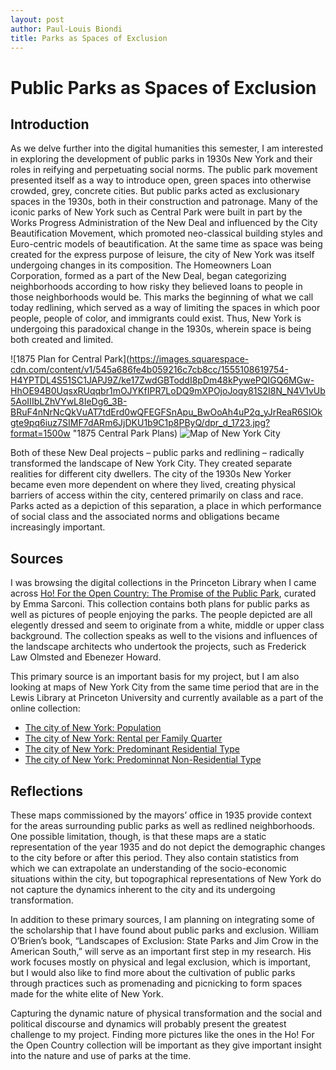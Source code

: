 ```yaml
---
layout: post
author: Paul-Louis Biondi
title: Parks as Spaces of Exclusion
---
```


# Public Parks as Spaces of Exclusion

## Introduction
As we delve further into the digital humanities this semester, I am interested in exploring the development of public parks in 1930s New York and their roles in reifying and perpetuating social norms. The public park movement presented itself as a way to introduce open, green spaces into otherwise crowded, grey, concrete cities. But public parks acted as exclusionary spaces in the 1930s, both in their construction and patronage. Many of the iconic parks of New York such as Central Park were built in part by the Works Progress Administration of the New Deal and influenced by the City Beautification Movement, which promoted neo-classical building styles and Euro-centric models of beautification. At the same time as space was being created for the express purpose of leisure, the city of New York was itself undergoing changes in its composition. The Homeowners Loan Corporation, formed as a part of the New Deal, began categorizing neighborhoods according to how risky they believed loans to people in those neighborhoods would be. This marks the beginning of what we call today redlining, which served as a way of limiting the spaces in which poor people, people of color, and immigrants could exist. Thus, New York is undergoing this paradoxical change in the 1930s, wherein space is being both created and limited.

![1875 Plan for Central Park](https://images.squarespace-cdn.com/content/v1/545a686fe4b059216c7cb8cc/1555108619754-H4YPTDL4S51SC1JAPJ9Z/ke17ZwdGBToddI8pDm48kPywePQIGQ6MGw-HhOE94B0UqsxRUqqbr1mOJYKfIPR7LoDQ9mXPOjoJoqy81S2I8N_N4V1vUb5AoIIIbLZhVYwL8IeDg6_3B-BRuF4nNrNcQkVuAT7tdErd0wQFEGFSnApu_BwOoAh4uP2q_yJrReaR6SIOkgte9pq6iuz7SIMF7dARm6JjDKU1b9C1p8PByQ/dpr_d_1723.jpg?format=1500w "1875 Central Park Plans)
![Map of New York City](https://images.squarespace-cdn.com/content/v1/57c5a333e58c625a7e36a989/1591637992896-3VOP8RO1MNLQM5UO96SP/ke17ZwdGBToddI8pDm48kMZqXKSG64fK7MDWkYzCGkhZw-zPPgdn4jUwVcJE1ZvWEtT5uBSRWt4vQZAgTJucoTqqXjS3CfNDSuuf31e0tVEn8YRpLy4emJJjM8D90Psi4r4qTJqeJtlh_UPndB6Fh2KczENCtcAciadksAlZdaI/holc-scan+%283%29.jpeg?format=2500w "Map of New York City")

Both of these New Deal projects – public parks and redlining – radically transformed the landscape of New York City. They created separate realities for different city dwellers. The city of the 1930s New Yorker became even more dependent on where they lived, creating physical barriers of access within the city, centered primarily on class and race. Parks acted as a depiction of this separation, a place in which performance of social class and the associated norms and obligations became increasingly important. 

## Sources
I was browsing the digital collections in the Princeton Library when I came across [Ho! For the Open Country: The Promise of the Public Park](https://dpul.princeton.edu/open-country), curated by Emma Sarconi. This collection contains both plans for public parks as well as pictures of people enjoying the parks. The people depicted are all elegently dressed and seem to originate from a white, middle or upper class background. The collection speaks as well to the visions and influences of the landscape architects who undertook the projects, such as Frederick Law Olmsted and Ebenezer Howard.

This primary source is an important basis for my project, but I am also looking at maps of New York City from the same time period that are in the Lewis Library at Princeton University and currently available as a part of the online collection:
* [The city of New York: Population](https://catalog.princeton.edu/catalog/6515175#view)
* [The city of New York: Rental per Family Quarter](https://catalog.princeton.edu/catalog/6515181#view)
* [The city of New York: Predominant Residential Type](https://catalog.princeton.edu/catalog/6515179#view)
* [The city of New York: Predominnat Non-Residential Type](https://catalog.princeton.edu/catalog/6515178#view)

## Reflections
These maps commissioned by the mayors’ office in 1935 provide context for the areas surrounding public parks as well as redlined neighborhoods. One possible limitation, though, is that these maps are a static representation of the year 1935 and do not depict the demographic changes to the city before or after this period. They also contain statistics from which we can extrapolate an understanding of the socio-economic situations within the city, but topographical representations of New York do not capture the dynamics inherent to the city and its undergoing transformation.

In addition to these primary sources, I am planning on integrating some of the scholarship that I have found about public parks and exclusion. William O’Brien’s book, “Landscapes of Exclusion: State Parks and Jim Crow in the American South,” will serve as an important first step in my research. His work focuses mostly on physical and legal exclusion, which is important, but I would also like to find more about the cultivation of public parks through practices such as promenading and picnicking to form spaces made for the white elite of New York. 

Capturing the dynamic nature of physical transformation and the social and political discourse and dynamics will probably present the greatest challenge to my project. Finding more pictures like the ones in the Ho! For the Open Country collection will be important as they give important insight into the nature and use of parks at the time. 
